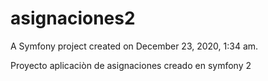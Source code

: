 asignaciones2
=============

A Symfony project created on December 23, 2020, 1:34 am.


Proyecto aplicaciòn de asignaciones creado en symfony 2
